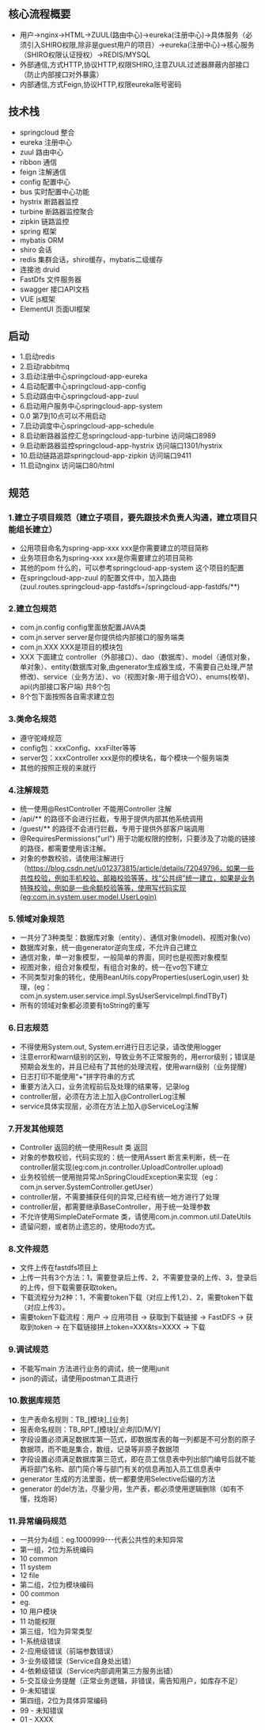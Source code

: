 ## 核心流程概要
- 用户->nginx->HTML->ZUUL(路由中心)->eureka(注册中心)->具体服务（必须引入SHIRO权限,除非是guest用户的项目）->eureka(注册中心)->核心服务（SHIRO权限认证授权）->REDIS/MYSQL
- 外部通信,方式HTTP,协议HTTP,权限SHIRO,注意ZUUL过滤器屏蔽内部接口（防止内部接口对外暴露）
- 内部通信,方式Feign,协议HTTP,权限eureka账号密码


## 技术栈
- springcloud 整合
- eureka 注册中心
- zuul 路由中心
- ribbon 通信
- feign 注解通信
- config 配置中心
- bus 实时配置中心功能
- hystrix 断路器监控
- turbine 断路器监控聚合
- zipkin 链路监控
- spring 框架
- mybatis ORM  
- shiro 会话
- redis 集群会话，shiro缓存，mybatis二级缓存
- 连接池 druid
- FastDfs 文件服务器
- swagger 接口API文档
- VUE js框架
- ElementUI  页面UI框架


## 启动
- 1.启动redis
- 2.启动rabbitmq
- 3.启动注册中心springcloud-app-eureka
- 4.启动配置中心springcloud-app-config
- 5.启动路由中心springcloud-app-zuul
- 6.启动用户服务中心springcloud-app-system
- 0.0 第7到10点可以不用启动
- 7.启动调度中心springcloud-app-schedule
- 8.启动断路器监控汇总springcloud-app-turbine 访问端口8989
- 9.启动断路器监控springcloud-app-hystrix 访问端口1301/hystrix
- 10.启动链路追踪springcloud-app-zipkin 访问端口9411
- 11.启动nginx 访问端口80/html



##  规范
### 1.建立子项目规范（建立子项目，要先跟技术负责人沟通，建立项目只能组长建立）
- 公用项目命名为spring-app-xxx xxx是你需要建立的项目简称
- 业务项目命名为spring-xxx  xxx是你需要建立的项目简称
- 其他的pom 什么的，可以参考springcloud-app-system 这个项目的配置
- 在springcloud-app-zuul 的配置文件中，加入路由(zuul.routes.springcloud-app-fastdfs=/springcloud-app-fastdfs/**)
### 2.建立包规范
- com.jn.config   config里面放配置JAVA类 
- com.jn.server  server是你提供给内部接口的服务端类
- com.jn.XXX XXX是项目的模块包
- XXX 下面建立 controller（外部接口）、dao（数据库）、model（通信对象，单对象）、entity(数据库对象,由generator生成器生成，不需要自己处理,严禁修改)、service（业务方法）、vo（视图对象-用于组合VO）、enums(枚举)、api(内部接口客户端) 共8个包
- 8个包下面按照各自需求建立包
### 3.类命名规范
- 遵守驼峰规范 
- config包：xxxConfig、xxxFilter等等
- server包：xxxController xxx是你的模块名，每个模块一个服务端类
- 其他的按照正规的来就行
### 4.注解规范
- 统一使用@RestController  不能用Controller 注解
- /api/** 的路径不会进行拦截，专用于提供内部其他系统调用
- /guest/** 的路径不会进行拦截，专用于提供外部客户端调用
- @RequiresPermissions("url") 用于功能权限的控制，只要涉及了功能的链接的路径，都需要使用该注解。  
- 对象的参数校验，请使用注解进行（https://blog.csdn.net/u012373815/article/details/72049796，如果一些共性校验，例如手机校验、邮箱校验等等，找“公共组”统一建立，如果是业务特殊校验，例如是一些余额校验等等，使用写代码实现(eg:com.jn.system.user.model.UserLogin)

### 5.领域对象规范
- 一共分了3种类型：数据库对象（entity）、通信对象(model)、视图对象(vo)
- 数据库对象，统一由generator逆向生成，不允许自己建立
- 通信对象，单一对象模型，一般简单的界面，同时也是视图对象模型
- 视图对象，组合对象模型，有组合对象的，统一在vo包下建立
- 不同类型对象的转化，使用BeanUtils.copyProperties(userLogin,user) 处理，(eg：com.jn.system.user.service.impl.SysUserServiceImpl.findTByT)
- 所有的领域对象都必须要有toString的重写

### 6.日志规范
- 不得使用System.out, System.err进行日志记录，请改使用logger
- 注意error和warn级别的区别，导致业务不正常服务的，用error级别；错误是预期会发生的，并且已经有了其他的处理流程，使用warn级别（业务提醒）
- 日志打印不能使用“+”拼字符串的方式
- 重要方法入口，业务流程前后及处理的结果等，记录log
- controller层，必须在方法上加入@ControllerLog注解
- service具体实现层，必须在方法上加入@ServiceLog注解

### 7.开发其他规范
- Controller 返回的统一使用Result<T> 类 返回
- 对象的参数校验，代码实现的：统一使用Assert 断言来判断，统一在controller层实现(eg:com.jn.controller.UploadController.upload)
- 业务校验统一使用抛异常JnSpringCloudException来实现（eg：com.jn.server.SystemController.getUser）
- controller层，不需要捕获任何的异常,已经有统一地方进行了处理
- controller层，都需要继承BaseController，用于统一处理参数
- 不允许使用SimpleDateFormate 类，请使用com.jn.common.util.DateUtils
- 遗留问题，或者防止遗忘的，使用todo方式。

### 8.文件规范
- 文件上传在fastdfs项目上
- 上传一共有3个方法：1，需要登录后上传、2，不需要登录的上传、3，登录后的上传，但下载需要获取token。
- 下载流程分为2种：1，不需要token下载（对应上传1,2）、2，需要token下载（对应上传3）。
- 需要token下载流程：用户 -> 应用项目 -> 获取到下载链接 -> FastDFS -> 获取到token -> 在下载链接拼上token=XXX&ts=XXXX -> 下载

### 9.调试规范
- 不能写main 方法进行业务的调试，统一使用junit
- json的调试，请使用postman工具进行

### 10.数据库规范
- 生产表命名规则：TB_[模块]_[业务]
- 报表命名规则：TB_RPT_[模块]_[业务]_[D/M/Y]
- 字段设置必须满足数据库第一范式，即数据库表的每一列都是不可分割的原子数据项，而不能是集合，数组，记录等非原子数据项
- 字段设置必须满足数据库第三范式，即在员工信息表中列出部门编号后就不能再将部门名称、部门简介等与部门有关的信息再加入员工信息表中
- generator 生成的方法里面，统一都要使用Selective后缀的方法
- generator 的del方法，尽量少用，生产表，都必须使用逻辑删除（如有不懂，找炮哥）

### 11.异常编码规范

- 一共分为4组：eg.1000999---代表公共性的未知异常
- 第一组，2位为系统编码
- 10			common
- 11			system
- 12			file
- 第二组，2位为模块编码
- 00		common
- eg.
- 10		用户模块
- 11		功能权限			
- 第三组，1位为异常类型
- 1-系统级错误
- 2-应用级错误（前端参数错误）
- 3-业务级错误（Service自身处出错）
- 4-依赖级错误（Service内部调用第三方服务出错）
- 5-交互级业务提醒（正常业务逻辑，非错误，需告知用户，如库存不足）
- 9-未知错误
- 第四组，2位为具体异常编码
- 99 - 未知错误
- 01 - XXXX

